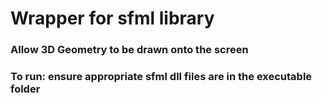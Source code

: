 <h1> Wrapper for sfml library </h1>
<h3> Allow 3D Geometry to be drawn onto the screen </h3>
<h3> To run: ensure appropriate sfml dll files are in the executable folder</h3>